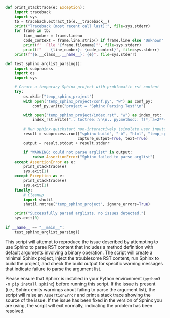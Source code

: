 ```python
def print_stacktrace(e: Exception):
    import traceback
    import sys
    tb = traceback.extract_tb(e.__traceback__)
    print("Traceback (most recent call last):", file=sys.stderr)
    for frame in tb:
        line_number = frame.lineno
        code_context = frame.line.strip() if frame.line else "Unknown"
        print(f'  File "{frame.filename}"', file=sys.stderr)
        print(f"    {line_number}: {code_context}", file=sys.stderr)
    print(f"{e.__class__.__name__}: {e}", file=sys.stderr)

def test_sphinx_arglist_parsing():
    import subprocess
    import os
    import sys

    # Create a temporary Sphinx project with problematic rst content
    try:
        os.mkdir("temp_sphinx_project")
        with open("temp_sphinx_project/conf.py", "w") as conf_py:
            conf_py.write("project = 'Sphinx Parsing Test'\n")

        with open("temp_sphinx_project/index.rst", "w") as index_rst:
            index_rst.write(".. toctree::\n\n.. py:method:: f(*, a=2**4)\n.. py:method:: g(a=2**4)\n")

        # Run sphinx-quickstart non-interactively (simulate user inputs)
        result = subprocess.run(["sphinx-build", "-b", "html", "temp_sphinx_project", "temp_sphinx_project/_build"],
                                capture_output=True, text=True)
        output = result.stdout + result.stderr

        if "WARNING: could not parse arglist" in output:
            raise AssertionError("Sphinx failed to parse arglist")
    except AssertionError as e:
        print_stacktrace(e)
        sys.exit(1)
    except Exception as e:
        print_stacktrace(e)
        sys.exit(1)
    finally:
        # Cleanup
        import shutil
        shutil.rmtree("temp_sphinx_project", ignore_errors=True)

    print("Successfully parsed arglists, no issues detected.")
    sys.exit(0)

if __name__ == "__main__":
    test_sphinx_arglist_parsing()
```

This script will attempt to reproduce the issue described by attempting to use Sphinx to parse RST content that includes a method definition with default arguments involving a binary operation. The script will create a minimal Sphinx project, inject the troublesome RST content, run Sphinx to build the project, and check the build output for specific warning messages that indicate failure to parse the argument list.

Please ensure that Sphinx is installed in your Python environment (`python3 -m pip install sphinx`) before running this script. If the issue is present (i.e., Sphinx emits warnings about failing to parse the argument list), the script will raise an `AssertionError` and print a stack trace showing the source of the issue. If the issue has been fixed in the version of Sphinx you are using, the script will exit normally, indicating the problem has been resolved.